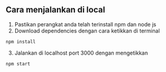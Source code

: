 ## Cara menjalankan di local

1. Pastikan perangkat anda telah terinstall npm dan node js
2. Download dependencies dengan cara ketikkan di terminal
```
npm install
```
3. Jalankan di localhost port 3000 dengan mengetikkan
```
npm start
```

